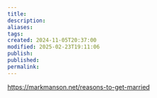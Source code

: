 ```yaml
---
title: 
description: 
aliases: 
tags: 
created: 2024-11-05T20:37:00
modified: 2025-02-23T19:11:06
publish: 
published: 
permalink: 
---
```



https://markmanson.net/reasons-to-get-married
